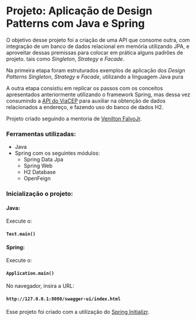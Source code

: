 # Projeto: Aplicação de Design Patterns com Java e Spring

O objetivo desse projeto foi a criação de uma API que consome outra, com integração de um banco de dados relacional em memória utilizando JPA, e aproveitar dessas premissas para colocar em prática alguns padrões de projeto.
 tais como _Singleton_, _Strategy_ e _Facade_.

Na primeira etapa foram estruturados exemplos de aplicação dos _Design Patterns Singleton_, _Strategy_ e _Facade_, utilizando a linguagem Java pura

A outra etapa consistiu em replicar os passos com os conceitos apresentados anteriormente utilizando o framework Spring, mas dessa vez consumindo a [API do ViaCEP](https://viacep.com.br/) para auxiliar na obtenção de dados relacionados a endereço, e fazendo uso do banco de dados H2.

Projeto criado seguindo a mentoria de [Venilton FalvoJr](https://github.com/falvojr).

### Ferramentas utilizadas:
 - Java
 - Spring com os seguintes módulos:
    - Spring Data Jpa
    - Spring Web
    - H2 Database
    - OpenFeign

### Inicialização o projeto:

#### Java:

Execute o: 

#### `Test.main()`


#### Spring:

Execute o: 

#### `Application.main()`

No navegador, insira a URL:

#### `http://127.0.0.1:8080/swagger-ui/index.html`

Esse projeto foi criado com a utilização do [Spring Initializr](https://start.spring.io/).



 
